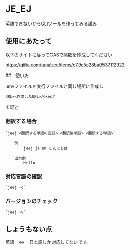 # JE_EJ
英語できないからCLIツールを作ってみる試み

## 使用にあたって

以下のサイトに従ってGASで関数を作成してください

https://qiita.com/tanabee/items/c79c5c28ba0537112922

##　使い方

.envファイルを実行ファイルと同じ場所に作成し

```
URL=<作成したURL>/exec?
```
を記述

### 翻訳する場合

    `jeej <翻訳する単語の言語> <翻訳後単語> <翻訳する単語>`
```
    例
        jeej ja en こんにちは

    出力例
        Hello
```

### 対応言語の確認

    `jeej -c`

### バージョンのチェック

    `jeej -v`

## しょうもない点

英語　⇔　日本語しか対応してないです。